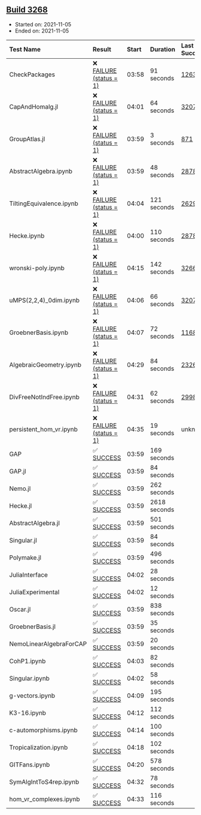 ## [Build 3268](https://oscarci.mathematik.uni-kl.de/job/oscar-stable/3268/)

* Started on: 2021-11-05
* Ended on: 2021-11-05

| Test Name    | Result | Start | Duration | Last Success | First Failure |
|:-------------|:-------|:------|:---------|:-------------|:--------------|
| CheckPackages | ❌ [FAILURE (status = 1)](https://oscarci.mathematik.uni-kl.de/job/oscar-stable/3268/artifact/logs/build-3268/CheckPackages.log) | 03:58 | 91 seconds | [1263](https://oscarci.mathematik.uni-kl.de/job/oscar-stable/1263/) | [1264](https://oscarci.mathematik.uni-kl.de/job/oscar-stable/1264/) |
| CapAndHomalg.jl | ❌ [FAILURE (status = 1)](https://oscarci.mathematik.uni-kl.de/job/oscar-stable/3268/artifact/logs/build-3268/CapAndHomalg.jl.log) | 04:01 | 64 seconds | [3207](https://oscarci.mathematik.uni-kl.de/job/oscar-stable/3207/) | [3208](https://oscarci.mathematik.uni-kl.de/job/oscar-stable/3208/) |
| GroupAtlas.jl | ❌ [FAILURE (status = 1)](https://oscarci.mathematik.uni-kl.de/job/oscar-stable/3268/artifact/logs/build-3268/GroupAtlas.jl.log) | 03:59 | 3 seconds | [871](https://oscarci.mathematik.uni-kl.de/job/oscar-stable/871/) | [872](https://oscarci.mathematik.uni-kl.de/job/oscar-stable/872/) |
| AbstractAlgebra.ipynb | ❌ [FAILURE (status = 1)](https://oscarci.mathematik.uni-kl.de/job/oscar-stable/3268/artifact/logs/build-3268/AbstractAlgebra.ipynb.log) | 03:59 | 48 seconds | [2878](https://oscarci.mathematik.uni-kl.de/job/oscar-stable/2878/) | [2879](https://oscarci.mathematik.uni-kl.de/job/oscar-stable/2879/) |
| TiltingEquivalence.ipynb | ❌ [FAILURE (status = 1)](https://oscarci.mathematik.uni-kl.de/job/oscar-stable/3268/artifact/logs/build-3268/TiltingEquivalence.ipynb.log) | 04:04 | 121 seconds | [2629](https://oscarci.mathematik.uni-kl.de/job/oscar-stable/2629/) | [2630](https://oscarci.mathematik.uni-kl.de/job/oscar-stable/2630/) |
| Hecke.ipynb | ❌ [FAILURE (status = 1)](https://oscarci.mathematik.uni-kl.de/job/oscar-stable/3268/artifact/logs/build-3268/Hecke.ipynb.log) | 04:00 | 110 seconds | [2878](https://oscarci.mathematik.uni-kl.de/job/oscar-stable/2878/) | [2879](https://oscarci.mathematik.uni-kl.de/job/oscar-stable/2879/) |
| wronski-poly.ipynb | ❌ [FAILURE (status = 1)](https://oscarci.mathematik.uni-kl.de/job/oscar-stable/3268/artifact/logs/build-3268/wronski-poly.ipynb.log) | 04:15 | 142 seconds | [3266](https://oscarci.mathematik.uni-kl.de/job/oscar-stable/3266/) | [3267](https://oscarci.mathematik.uni-kl.de/job/oscar-stable/3267/) |
| uMPS(2,2,4)_0dim.ipynb | ❌ [FAILURE (status = 1)](https://oscarci.mathematik.uni-kl.de/job/oscar-stable/3268/artifact/logs/build-3268/uMPS-2-2-4-_0dim.ipynb.log) | 04:06 | 66 seconds | [3207](https://oscarci.mathematik.uni-kl.de/job/oscar-stable/3207/) | [3208](https://oscarci.mathematik.uni-kl.de/job/oscar-stable/3208/) |
| GroebnerBasis.ipynb | ❌ [FAILURE (status = 1)](https://oscarci.mathematik.uni-kl.de/job/oscar-stable/3268/artifact/logs/build-3268/GroebnerBasis.ipynb.log) | 04:07 | 72 seconds | [1168](https://oscarci.mathematik.uni-kl.de/job/oscar-stable/1168/) | [1169](https://oscarci.mathematik.uni-kl.de/job/oscar-stable/1169/) |
| AlgebraicGeometry.ipynb | ❌ [FAILURE (status = 1)](https://oscarci.mathematik.uni-kl.de/job/oscar-stable/3268/artifact/logs/build-3268/AlgebraicGeometry.ipynb.log) | 04:29 | 84 seconds | [2326](https://oscarci.mathematik.uni-kl.de/job/oscar-stable/2326/) | [2327](https://oscarci.mathematik.uni-kl.de/job/oscar-stable/2327/) |
| DivFreeNotIndFree.ipynb | ❌ [FAILURE (status = 1)](https://oscarci.mathematik.uni-kl.de/job/oscar-stable/3268/artifact/logs/build-3268/DivFreeNotIndFree.ipynb.log) | 04:31 | 62 seconds | [2998](https://oscarci.mathematik.uni-kl.de/job/oscar-stable/2998/) | [2999](https://oscarci.mathematik.uni-kl.de/job/oscar-stable/2999/) |
| persistent_hom_vr.ipynb | ❌ [FAILURE (status = 1)](https://oscarci.mathematik.uni-kl.de/job/oscar-stable/3268/artifact/logs/build-3268/persistent_hom_vr.ipynb.log) | 04:35 | 19 seconds | unknown | unknown |
| GAP | ✅ [SUCCESS](https://oscarci.mathematik.uni-kl.de/job/oscar-stable/3268/artifact/logs/build-3268/GAP.log) | 03:59 | 169 seconds |  |  |
| GAP.jl | ✅ [SUCCESS](https://oscarci.mathematik.uni-kl.de/job/oscar-stable/3268/artifact/logs/build-3268/GAP.jl.log) | 03:59 | 84 seconds |  |  |
| Nemo.jl | ✅ [SUCCESS](https://oscarci.mathematik.uni-kl.de/job/oscar-stable/3268/artifact/logs/build-3268/Nemo.jl.log) | 03:59 | 262 seconds |  |  |
| Hecke.jl | ✅ [SUCCESS](https://oscarci.mathematik.uni-kl.de/job/oscar-stable/3268/artifact/logs/build-3268/Hecke.jl.log) | 03:59 | 2618 seconds |  |  |
| AbstractAlgebra.jl | ✅ [SUCCESS](https://oscarci.mathematik.uni-kl.de/job/oscar-stable/3268/artifact/logs/build-3268/AbstractAlgebra.jl.log) | 03:59 | 501 seconds |  |  |
| Singular.jl | ✅ [SUCCESS](https://oscarci.mathematik.uni-kl.de/job/oscar-stable/3268/artifact/logs/build-3268/Singular.jl.log) | 03:59 | 84 seconds |  |  |
| Polymake.jl | ✅ [SUCCESS](https://oscarci.mathematik.uni-kl.de/job/oscar-stable/3268/artifact/logs/build-3268/Polymake.jl.log) | 03:59 | 496 seconds |  |  |
| JuliaInterface | ✅ [SUCCESS](https://oscarci.mathematik.uni-kl.de/job/oscar-stable/3268/artifact/logs/build-3268/JuliaInterface.log) | 04:02 | 28 seconds |  |  |
| JuliaExperimental | ✅ [SUCCESS](https://oscarci.mathematik.uni-kl.de/job/oscar-stable/3268/artifact/logs/build-3268/JuliaExperimental.log) | 04:02 | 12 seconds |  |  |
| Oscar.jl | ✅ [SUCCESS](https://oscarci.mathematik.uni-kl.de/job/oscar-stable/3268/artifact/logs/build-3268/Oscar.jl.log) | 03:59 | 838 seconds |  |  |
| GroebnerBasis.jl | ✅ [SUCCESS](https://oscarci.mathematik.uni-kl.de/job/oscar-stable/3268/artifact/logs/build-3268/GroebnerBasis.jl.log) | 03:59 | 35 seconds |  |  |
| NemoLinearAlgebraForCAP | ✅ [SUCCESS](https://oscarci.mathematik.uni-kl.de/job/oscar-stable/3268/artifact/logs/build-3268/NemoLinearAlgebraForCAP.log) | 03:59 | 20 seconds |  |  |
| CohP1.ipynb | ✅ [SUCCESS](https://oscarci.mathematik.uni-kl.de/job/oscar-stable/3268/artifact/logs/build-3268/CohP1.ipynb.log) | 04:03 | 82 seconds |  |  |
| Singular.ipynb | ✅ [SUCCESS](https://oscarci.mathematik.uni-kl.de/job/oscar-stable/3268/artifact/logs/build-3268/Singular.ipynb.log) | 04:02 | 58 seconds |  |  |
| g-vectors.ipynb | ✅ [SUCCESS](https://oscarci.mathematik.uni-kl.de/job/oscar-stable/3268/artifact/logs/build-3268/g-vectors.ipynb.log) | 04:09 | 195 seconds |  |  |
| K3-16.ipynb | ✅ [SUCCESS](https://oscarci.mathematik.uni-kl.de/job/oscar-stable/3268/artifact/logs/build-3268/K3-16.ipynb.log) | 04:12 | 112 seconds |  |  |
| c-automorphisms.ipynb | ✅ [SUCCESS](https://oscarci.mathematik.uni-kl.de/job/oscar-stable/3268/artifact/logs/build-3268/c-automorphisms.ipynb.log) | 04:14 | 100 seconds |  |  |
| Tropicalization.ipynb | ✅ [SUCCESS](https://oscarci.mathematik.uni-kl.de/job/oscar-stable/3268/artifact/logs/build-3268/Tropicalization.ipynb.log) | 04:18 | 102 seconds |  |  |
| GITFans.ipynb | ✅ [SUCCESS](https://oscarci.mathematik.uni-kl.de/job/oscar-stable/3268/artifact/logs/build-3268/GITFans.ipynb.log) | 04:20 | 578 seconds |  |  |
| SymAlgIntToS4rep.ipynb | ✅ [SUCCESS](https://oscarci.mathematik.uni-kl.de/job/oscar-stable/3268/artifact/logs/build-3268/SymAlgIntToS4rep.ipynb.log) | 04:32 | 78 seconds |  |  |
| hom_vr_complexes.ipynb | ✅ [SUCCESS](https://oscarci.mathematik.uni-kl.de/job/oscar-stable/3268/artifact/logs/build-3268/hom_vr_complexes.ipynb.log) | 04:33 | 116 seconds |  |  |
